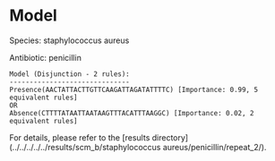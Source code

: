 
# Model

Species: staphylococcus aureus

Antibiotic: penicillin

```
Model (Disjunction - 2 rules):
------------------------------
Presence(AACTATTACTTGTTCAAGATTAGATATTTTC) [Importance: 0.99, 5 equivalent rules]
OR
Absence(CTTTTATAATTAATAAGTTTACATTTAAGGC) [Importance: 0.02, 2 equivalent rules]

```

For details, please refer to the [results directory](../../../../../results/scm_b/staphylococcus aureus/penicillin/repeat_2/).

